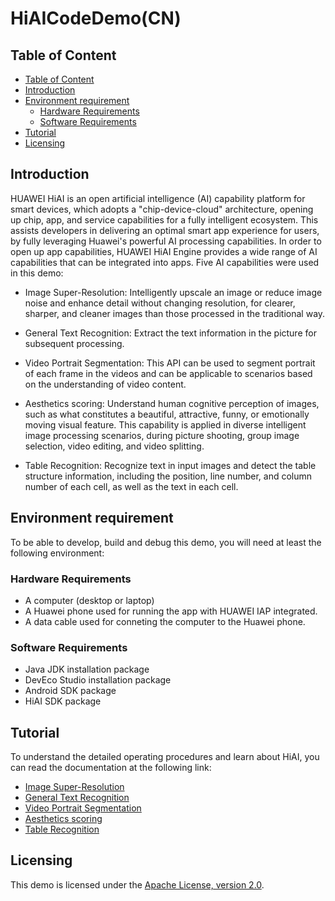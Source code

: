 ﻿# HiAICodeDemo(CN)

## Table of Content
  - [Table of Content](#table-of-content)
  - [Introduction](#introduction)
  - [Environment requirement](#environment-requirement)
    - [Hardware Requirements](#hardware-Requirements)
    - [Software Requirements](#software-Requirements)
  - [Tutorial](#tutorial)
  - [Licensing](#licensing)

## Introduction

HUAWEI HiAI is an open artificial intelligence (AI) capability platform for smart devices, which adopts a "chip-device-cloud" architecture, opening up chip, app, and service capabilities for a fully intelligent ecosystem. This assists developers in delivering an optimal smart app experience for users, by fully leveraging Huawei's powerful AI processing capabilities.
In order to open up app capabilities, HUAWEI HiAI Engine provides a wide range of AI capabilities that can be integrated into apps. Five AI capabilities were used in this demo:

* Image Super-Resolution: Intelligently upscale an image or reduce image noise and enhance detail without changing resolution, for clearer, sharper, and cleaner images than those processed in the traditional way.

* General Text Recognition: Extract the text information in the picture for subsequent processing.

* Video Portrait Segmentation: This API can be used to segment portrait of each frame in the videos and can be applicable to scenarios based on the understanding of video content.

* Aesthetics scoring: Understand human cognitive perception of images, such as what constitutes a beautiful, attractive, funny, or emotionally moving visual feature. This capability is applied in diverse intelligent image processing scenarios, during picture shooting, group image selection, video editing, and video splitting.

* Table Recognition: Recognize text in input images and detect the table structure information, including the position, line number, and column number of each cell, as well as the text in each cell.


## Environment requirement

To be able to develop, build and debug this demo, you will need at least the following environment:

### Hardware Requirements
* A computer (desktop or laptop)
* A Huawei phone used for running the app with HUAWEI IAP integrated.
* A data cable used for conneting the computer to the Huawei phone.

### Software Requirements
* Java JDK installation package
* DevEco Studio installation package 
* Android SDK package
* HiAI SDK package

## Tutorial

To understand the detailed operating procedures and learn about HiAI, you can read the documentation at the following link:
*  [Image Super-Resolution](https://developer.huawei.com/consumer/cn/codelab/HiAIImageSuperresolution/index.html)
*  [General Text Recognition](https://developer.huawei.com/consumer/cn/codelab/HiAIGeneralTextRecognition/index.html)
*  [Video Portrait Segmentation](https://developer.huawei.com/consumer/cn/codelab/HiAIVideoPortraitSegmentation/index.html)
*  [Aesthetics scoring](https://developer.huawei.com/consumer/cn/codelab/HiAIAestheticScore/index.html)
*  [Table Recognition](https://developer.huawei.com/consumer/cn/codelab/HiAITableOCR/index.html)

## Licensing

This demo is licensed under the [Apache License, version 2.0](http://www.apache.org/licenses/LICENSE-2.0).
